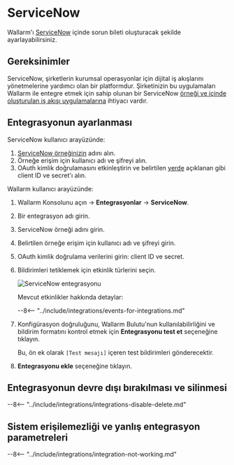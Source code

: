 # ServiceNow

Wallarm'ı [ServiceNow](https://www.servicenow.com/) içinde sorun bileti oluşturacak şekilde ayarlayabilirsiniz.

## Gereksinimler

ServiceNow, şirketlerin kurumsal operasyonlar için dijital iş akışlarını yönetmelerine yardımcı olan bir platformdur. Şirketinizin bu uygulamaları Wallarm ile entegre etmek için sahip olunan bir ServiceNow [örneği ve içinde oluşturulan iş akışı uygulamalarına](https://www.servicenow.com/lpdem/demonow-cloud-platform-app-dev.html) ihtiyacı vardır.

## Entegrasyonun ayarlanması

ServiceNow kullanıcı arayüzünde:

1. [ServiceNow örneğinizin](https://docs.servicenow.com/bundle/tokyo-application-development/page/build/team-development/concept/c_InstanceHierarchies.html) adını alın.
1. Örneğe erişim için kullanıcı adı ve şifreyi alın.
1. OAuth kimlik doğrulamasını etkinleştirin ve belirtilen [yerde](https://docs.servicenow.com/bundle/tokyo-application-development/page/integrate/inbound-rest/task/t_EnableOAuthWithREST.html) açıklanan gibi client ID ve secret'ı alın.

Wallarm kullanıcı arayüzünde:

1. Wallarm Konsolunu açın → **Entegrasyonlar** → **ServiceNow**.
1. Bir entegrasyon adı girin.
1. ServiceNow örneği adını girin.
1. Belirtilen örneğe erişim için kullanıcı adı ve şifreyi girin.
1. OAuth kimlik doğrulama verilerini girin: client ID ve secret.
1. Bildirimleri tetiklemek için etkinlik türlerini seçin.

    ![ServiceNow entegrasyonu](../../../images/user-guides/settings/integrations/add-servicenow-integration.png)

    Mevcut etkinlikler hakkında detaylar:
    
    --8<-- "../include/integrations/events-for-integrations.md"

1. Konfigürasyon doğruluğunu, Wallarm Bulutu'nun kullanılabilirliğini ve bildirim formatını kontrol etmek için **Entegrasyonu test et** seçeneğine tıklayın.

    Bu, ön ek olarak `[Test mesajı]` içeren test bildirimleri gönderecektir.

1. **Entegrasyonu ekle** seçeneğine tıklayın.

## Entegrasyonun devre dışı bırakılması ve silinmesi

--8<-- "../include/integrations/integrations-disable-delete.md"

## Sistem erişilemezliği ve yanlış entegrasyon parametreleri

--8<-- "../include/integrations/integration-not-working.md"
